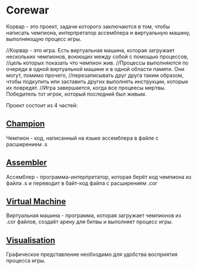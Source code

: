 # Corewar

Корвар - это проект, задачи которого заключаются в том, чтобы написать чемпиона, интерпретатор ассемблера и виртуальную машину, выполняющую процесс игры.

//Корвар - это игра. Есть виртуальная машина, которая загружает нескольких чемпионов, воюющих между собой с помощью процессов, //цель которых показать что чемпион жив.
//Процессы выполняются по очереди в одной виртуальной машине и в одной области памяти. Они могут, помимо прочего,
//перезаписывать друг друга таким образом, чтобы подкупить или заставить других выполнять инструкции, которые их повредят.
//Игра завершается, когда все процеесы мертвы. Победитель тот игрок, который последний был живым.

Проект состоит из 4 частей:

## [Champion](https://github.com/Thereodorex/Corewar/tree/master/Champion)

Чемпион - код, написанный на языке ассемблера в файле с расширением .s


## [Assembler](https://github.com/Thereodorex/Corewar/tree/master/Assembler)

Ассемблер - программа-интерпретатор, которая берёт код чемпиона из файла .s и переводит в байт-код файла с расширением .cor


## [Virtual Machine](https://github.com/Thereodorex/Corewar/tree/master/Virtual%20Machine)

Виртуальная машина - программа, которая загружает чемпионов из .cor файлов, создаёт арену для битвы и выполняет процесс игры.


## [Visualisation](https://github.com/Thereodorex/Corewar/tree/master/Visualisation)

Графическое представление необходимо для удобства восприятия процесса игры.
